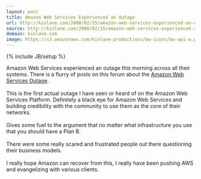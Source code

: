 ```yaml
---
layout: post
title: Amazon Web Services Experienced an Outage
url: http://kinlane.com/2008/02/15/amazon-web-services-experienced-an-outage/
source: http://kinlane.com/2008/02/15/amazon-web-services-experienced-an-outage/
domain: kinlane.com
image: https://s3.amazonaws.com/kinlane-productions/bw-icons/bw-api-a.png
---
```

{% include JB/setup %}<p>
     Amazon Web Services experienced an outage this morning across all their systems. There is a flurry of posts on this forum about the <a href="http://developer.amazonwebservices.com/connect/thread.jspa?threadID=19714&amp;tstart=0">Amazon Web Services Outage</a>.
     <br />
     <br />
     This is the first actual outage I have seen or heard of on the Amazon Web Services Platform. Definitely a black eye for Amazon Web Services and building credibility with the community to use them as the core of their networks.
     <br />
     <br />
     Gives some fuel to the argument that no matter what infrastructure you use that you should have a Plan B.
     <br />
     <br />
     There were some really scared and frustrated people out there questioning their business models.
     <br />
     <br />
     I really hope Amazon can recover from this, I really have been pushing AWS and evangelizing with various clients.
</p>